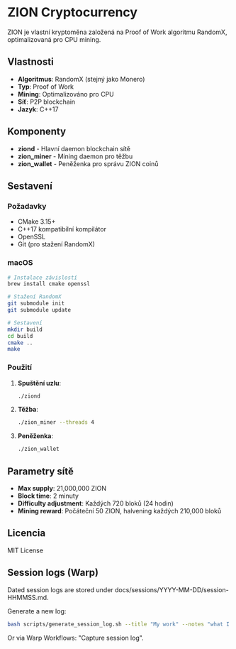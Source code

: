 # ZION Cryptocurrency

ZION je vlastní kryptoměna založená na Proof of Work algoritmu RandomX, optimalizovaná pro CPU mining.

## Vlastnosti

- **Algoritmus**: RandomX (stejný jako Monero)
- **Typ**: Proof of Work
- **Mining**: Optimalizováno pro CPU
- **Síť**: P2P blockchain
- **Jazyk**: C++17

## Komponenty

- **ziond** - Hlavní daemon blockchain sítě
- **zion_miner** - Mining daemon pro těžbu
- **zion_wallet** - Peněženka pro správu ZION coinů

## Sestavení

### Požadavky

- CMake 3.15+
- C++17 kompatibilní kompilátor
- OpenSSL
- Git (pro stažení RandomX)

### macOS

```bash
# Instalace závislostí
brew install cmake openssl

# Stažení RandomX
git submodule init
git submodule update

# Sestavení
mkdir build
cd build
cmake ..
make
```

### Použití

1. **Spuštění uzlu**:
   ```bash
   ./ziond
   ```

2. **Těžba**:
   ```bash
   ./zion_miner --threads 4
   ```

3. **Peněženka**:
   ```bash
   ./zion_wallet
   ```

## Parametry sítě

- **Max supply**: 21,000,000 ZION
- **Block time**: 2 minuty
- **Difficulty adjustment**: Každých 720 bloků (24 hodin)
- **Mining reward**: Počáteční 50 ZION, halvening každých 210,000 bloků

## Licencia

MIT License

## Session logs (Warp)

Dated session logs are stored under docs/sessions/YYYY-MM-DD/session-HHMMSS.md.

Generate a new log:
```bash
bash scripts/generate_session_log.sh --title "My work" --notes "what I did"
```
Or via Warp Workflows: "Capture session log".

